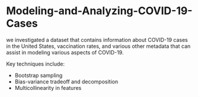 # Modeling-and-Analyzing-COVID-19-Cases
we investigated a dataset that contains information about COVID-19 cases in the United States, vaccination rates, and various other metadata that can assist in modeling various aspects of COVID-19.

Key techniques include:
* Bootstrap sampling
* Bias-variance tradeoff and decomposition
* Multicollinearity in features

